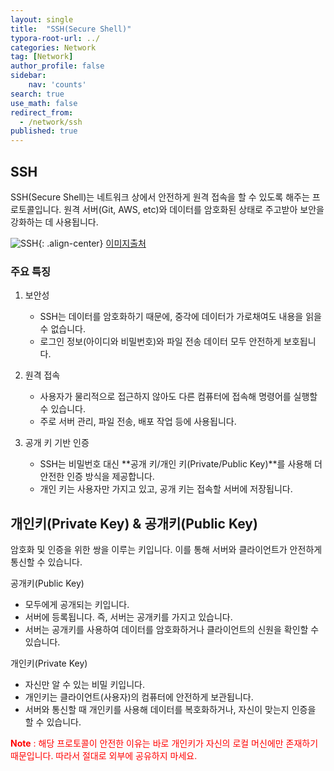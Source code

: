 ```yaml
---
layout: single
title:  "SSH(Secure Shell)"
typora-root-url: ../
categories: Network
tag: [Network]
author_profile: false
sidebar:
    nav: 'counts'
search: true
use_math: false
redirect_from:
  - /network/ssh
published: true
---
```


## SSH

SSH(Secure Shell)는 네트워크 상에서 안전하게 원격 접속을 할 수 있도록 해주는 프로토콜입니다. 원격 서버(Git, AWS, etc)와 데이터를 암호화된 상태로 주고받아 보안을 강화하는 데 사용됩니다.

![SSH](https://drive.google.com/thumbnail?id=1Uknu7Lg91xcv-2BLbp60FZEVzc-igsh9&sz=w700){: .align-center}
[이미지출처](https://inspirezone.tech/git-ssh-keys-simplified/)


### 주요 특징

1. 보안성
     - SSH는 데이터를 암호화하기 때문에, 중각에 데이터가 가로채여도 내용을 읽을 수 없습니다.
     - 로그인 정보(아이디와 비밀번호)와 파일 전송 데이터 모두 안전하게 보호됩니다.

2. 원격 접속
     - 사용자가 물리적으로 접근하지 않아도 다른 컴퓨터에 접속해 명령어를 실행할 수 있습니다.
     - 주로 서버 관리, 파일 전송, 배포 작업 등에 사용됩니다.

3. 공개 키 기반 인증
     - SSH는 비밀번호 대신 **공개 키/개인 키(Private/Public Key)**를 사용해 더 안전한 인증 방식을 제공합니다.
     - 개인 키는 사용자만 가지고 있고, 공개 키는 접속할 서버에 저장됩니다.

## 개인키(Private Key) & 공개키(Public Key)

암호화 및 인증을 위한 쌍을 이루는 키입니다. 이를 통해 서버와 클라이언트가 안전하게 통신할 수 있습니다.

공개키(Public Key)
  - 모두에게 공개되는 키입니다.
  - 서버에 등록됩니다. 즉, 서버는 공개키를 가지고 있습니다.
  - 서버는 공개키를 사용하여 데이터를 암호화하거나 클라이언트의 신원을 확인할 수 있습니다.

개인키(Private Key)
  - 자신만 알 수 있는 비밀 키입니다.
  - 개인키는 클라이언트(사용자)의 컴퓨터에 안전하게 보관됩니다.
  - 서버와 통신할 때 개인키를 사용해 데이터를 복호화하거나, 자신이 맞는지 인증을 할 수 있습니다.

<span style='color:red'>**Note** : 해당 프로토콜이 안전한 이유는 바로 개인키가 자신의 로컬 머신에만 존재하기 때문입니다. 따라서 절대로 외부에 공유하지 마세요.</span>
